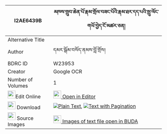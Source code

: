 |I2AE6439B|མཁས་གྲུབ་ཆེན་པོ་རྣམ་གྲོལ་བཟང་པོའི་རྣམ་ཐར་དད་པའི་སྤུ་ལོང་གཡོ་བྱེད་ངོ་མཚར་ཅན། 
| --- | --- 
|Alternative Title |
|Author| དམར་སྒོམ་བསོད་ནམས་བློ་གྲོས།
|BDRC ID | W23953
|Creator | Google OCR
|Number of Volumes| 1
|<img width="25" src="https://img.icons8.com/color/25/000000/edit-property.png">Edit Online| [<img width="25" src="https://avatars.githubusercontent.com/u/45091458?s=200&v=4"> Open in Editor](http://editor.openpecha.org/I2AE6439B)
|<img width="25" src="https://img.icons8.com/fluent/48/000000/download-2.png"/>  Download | [![](https://img.icons8.com/color/20/000000/txt.png)Plain Text](https://github.com/Openpecha/I2AE6439B/releases/download/v1/khedrub_chenpo_namdrol_zangpo__plain_I2AE6439B.zip), [![](https://img.icons8.com/color/20/000000/txt.png)Text with Pagination](https://github.com/Openpecha/I2AE6439B/releases/download/v1/khedrub_chenpo_namdrol_zangpo__pages_I2AE6439B.zip)
|<img width="25" src="https://img.icons8.com/plasticine/100/000000/pictures-folder.png"/>  Source Images | [<img width="25" src="https://library.bdrc.io/icons/BUDA-small.svg"> Images of text file open in BUDA](https://library.bdrc.io/show/bdr:W23953)